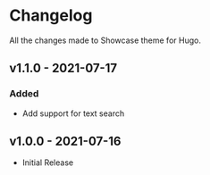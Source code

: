 # Changelog

All the changes made to Showcase theme for Hugo.

## v1.1.0 - 2021-07-17

### Added

- Add support for text search

## v1.0.0 - 2021-07-16

- Initial Release